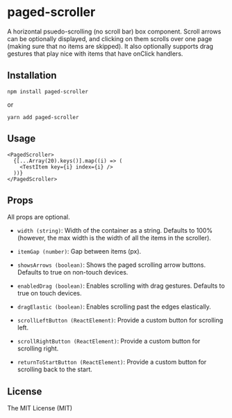 # paged-scroller

A horizontal psuedo-scrolling (no scroll bar) box component. Scroll arrows can be optionally displayed, and clicking on them scrolls over one page (making sure that no items are skipped). It also optionally supports drag gestures that play nice with items that have onClick handlers.

## Installation

```
npm install paged-scroller
```

or

```
yarn add paged-scroller
```

## Usage

```tsx
<PagedScroller>
  {[...Array(20).keys()].map((i) => (
    <TestItem key={i} index={i} />
  ))}
</PagedScroller>
```

## Props

All props are optional.

- `width (string)`: Width of the container as a string. Defaults to 100% (however, the max width is the width of all the items in the scroller).
- `itemGap (number)`: Gap between items (px).
- `showsArrows (boolean)`: Shows the paged scrolling arrow buttons. Defaults to true on non-touch devices.

- `enabledDrag (boolean)`: Enables scrolling with drag gestures. Defaults to true on touch devices.

- `dragElastic (boolean)`: Enables scrolling past the edges elastically.
- `scrollLeftButton (ReactElement)`: Provide a custom button for scrolling left.
- `scrollRightButton (ReactElement)`: Provide a custom button for scrolling right.
- `returnToStartButton (ReactElement)`: Provide a custom button for scrolling back to the start.

## License

The MIT License (MIT)
